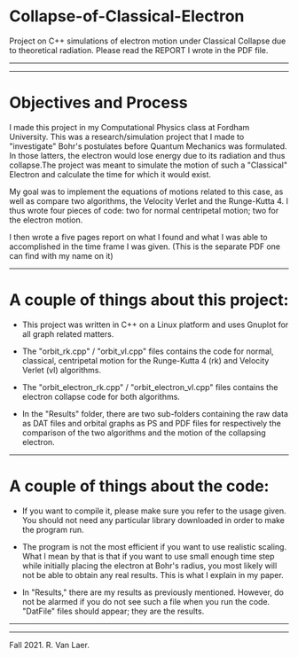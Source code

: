 # Collapse-of-Classical-Electron

Project on C++ simulations of electron motion under Classical Collapse due to theoretical radiation.
Please read the REPORT I wrote in the PDF file.

----------------------------------------------------------------------------------------------------
----------------------------------------------------------------------------------------------------

# Objectives and Process

I made this project in my Computational Physics class at Fordham University. This was a 
research/simulation project that I made to "investigate" Bohr's postulates before Quantum Mechanics
was formulated. In those latters, the electron would lose energy due to its radiation and thus 
collapse.The project was meant to simulate the motion of such a "Classical" Electron and calculate 
the time for which it would exist.

  My goal was to implement the equations of motions related to this case, as well as compare two 
algorithms, the Velocity Verlet and the Runge-Kutta 4. I thus wrote four pieces of code: two for 
normal centripetal motion; two for the electron motion.

  I then wrote a five pages report on what I found and what I was able to accomplished in the time 
frame I was given. (This is the separate PDF one can find with my name on it)

-----------------------------------------------------------------------------------------------------

# A couple of things about this project:

- This project was written in C++ on a Linux platform and uses 
  Gnuplot for all graph related matters.  

- The "orbit_rk.cpp" / "orbit_vl.cpp" files contains the code for 
  normal, classical, centripetal motion for the Runge-Kutta 4 (rk)
  and Velocity Verlet (vl) algorithms.
  
- The "orbit_electron_rk.cpp" / "orbit_electron_vl.cpp" files 
  contains the electron collapse code for both algorithms.

- In the "Results" folder, there are two sub-folders containing the 
  raw data as DAT files and orbital graphs as PS and PDF files for
  respectively the comparison of the two algorithms and the motion
  of the collapsing electron.

-----------------------------------------------------------------------------------------------------

# A couple of things about the code:

- If you want to compile it, please make sure you refer to the usage
  given. You should not need any particular library downloaded in 
  order to make the program run.

- The program is not the most efficient if you want to use realistic
  scaling. What I mean by that is that if you want to use small 
  enough time step while initially placing the electron at Bohr's 
  radius, you most likely will not be able to obtain any real results.
  This is what I explain in my paper. 

- In "Results," there are my results as previously mentioned.
  However, do not be alarmed if you do not see such a file 
  when you run the code. "DatFile" files should appear; they
  are the results.
  
-----------------------------------------------------------------------------------------------------
-----------------------------------------------------------------------------------------------------

Fall 2021.
R. Van Laer.
